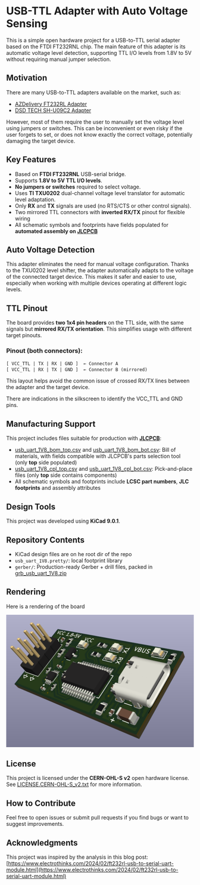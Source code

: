 # USB-TTL Adapter with Auto Voltage Sensing

This is a simple open hardware project for a USB-to-TTL serial adapter based on the FTDI FT232RNL chip. The main feature of this adapter is its automatic voltage level detection, supporting TTL I/O levels from 1.8V to 5V without requiring manual jumper selection.

## Motivation

There are many USB-to-TTL adapters available on the market, such as:

- [AZDelivery FT232RL Adapter](https://www.amazon.it/AZDelivery-FT232RL-Adattatore-convertitore-Gratuito/dp/B01N9RZK6I)
- [DSD TECH SH-U09C2 Adapter](https://www.amazon.it/DSD-TECH-SH-U09C2-Adattatore-Programmazione/dp/B07TXVRQ7V/)

However, most of them require the user to manually set the voltage level using jumpers or switches. This can be inconvenient or even risky if the user forgets to set, or does not know exactly the correct voltage, potentially damaging the target device.

## Key Features

- Based on **FTDI FT232RNL** USB-serial bridge.
- Supports **1.8V to 5V TTL I/O levels**.
- **No jumpers or switches** required to select voltage.
- Uses **TI TXU0202** dual-channel voltage level translator for automatic level adaptation.
- Only **RX** and **TX** signals are used (no RTS/CTS or other control signals).
- Two mirrored TTL connectors with **inverted RX/TX** pinout for flexible wiring
- All schematic symbols and footprints have fields populated for **automated assembly on [JLCPCB](https://jlcpcb.com/)**

## Auto Voltage Detection

This adapter eliminates the need for manual voltage configuration. Thanks to the TXU0202 level shifter, the adapter automatically adapts to the voltage of the connected target device. This makes it safer and easier to use, especially when working with multiple devices operating at different logic levels.

## TTL Pinout

The board provides **two 1x4 pin headers** on the TTL side, with the same signals but **mirrored RX/TX orientation**. This simplifies usage with different target pinouts.

### Pinout (both connectors):

```
[ VCC_TTL | TX | RX | GND ]  ← Connector A
[ VCC_TTL | RX | TX | GND ]  ← Connector B (mirrored)
```

This layout helps avoid the common issue of crossed RX/TX lines between the adapter and the target device.

There are indications in the silkscreen to identify the VCC_TTL and GND pins.

## Manufacturing Support

This project includes files suitable for production with **[JLCPCB](https://jlcpcb.com/)**:

- [usb_uart_1V8_bom_top.csv](usb_uart_1V8_bom_top.csv) and [usb_uart_1V8_bom_bot.csv](usb_uart_1V8_bom_bot.csv): Bill of materials, with fields compatible with JLCPCB's parts selection tool (only **top** side populated)
- [usb_uart_1V8_cpl_top.csv](usb_uart_1V8_cpl_top.csv) and [usb_uart_1V8_cpl_bot.csv](usb_uart_1V8_cpl_bot.csv): Pick-and-place files (only **top** side contains components)
- All schematic symbols and footprints include **LCSC part numbers**, **JLC footprints** and assembly attributes

## Design Tools

This project was developed using **KiCad 9.0.1**.

## Repository Contents

- KiCad design files are on he root dir of the repo
- `usb_uart_1V8.pretty/`: local footprint library
- `gerber/`: Production-ready Gerber + drill files, packed in [grb_usb_uart_1V8.zip](gerber/grb_usb_uart_1V8.zip)

## Rendering

Here is a rendering of the board

![v0.5](img/rendering_v0.5.png)

## License

This project is licensed under the **CERN-OHL-S v2** open hardware license.
See [LICENSE.CERN-OHL-S_v2.txt](LICENSE) for more information.

## How to Contribute

Feel free to open issues or submit pull requests if you find bugs or want to suggest improvements.

## Acknowledgments

This project was inspired by the analysis in this blog post:
[https://www.electrothinks.com/2024/02/ft232rl-usb-to-serial-uart-module.html](https://www.electrothinks.com/2024/02/ft232rl-usb-to-serial-uart-module.html)
